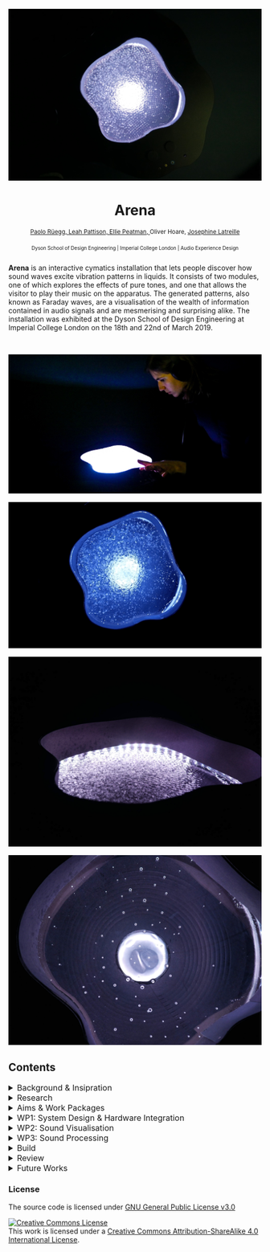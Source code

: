 <p  align="center"><img width="auto" src=".github/Cover.jpg"></p>

<h1 align="center">
  Arena
</h1>

<p  align="center">
<sup>
  <a href="https://github.com/pa17">Paolo Rüegg, </a> 
  <a href="https://github.com/leahpattison">Leah Pattison, </a>
  <a href="https://github.com/ElliePeatman">Ellie Peatman, </a>
  <a>Oliver Hoare, </a>
  <a href="https://github.com/josephine-latreille">Josephine Latreille</a>
</sup>
</p>

<p  align="center">
<sup><sup>
  Dyson School of Design Engineering | Imperial College London | Audio Experience Design
</sup></sup>
</p>

**Arena** is an interactive cymatics installation that lets people discover how sound waves excite vibration patterns in liquids. It consists of two modules, one of which explores the effects of pure tones, and one that allows the visitor to play  their music on the apparatus. The generated patterns, also known as Faraday waves, are a visualisation of the wealth of information contained in audio signals and are mesmerising and surprising alike. The installation was exhibited at the Dyson School of Design Engineering at Imperial College London on the 18th and 22nd of March 2019. 

<br>

<p align="center"><img src=".github/GalleryInteraction.jpg"></p>
<p align="center"><img src=".github/GalleryBeat.gif"></p>
<p align="center"><img src=".github/GallerySide.jpg"></p>
<p align="center"><img src=".github/GalleryTop.jpg"></p>

## Contents

<details>
<summary style="font-size: medium">Background & Insipration</summary>

### Background & Inspiration

A Chladni plate visualises the standing wave patterns generated at its natural resonating frequencies. The original experiment consists of fine particles such as sand that is dispersed on a steel plate. When it is excited with a bow or a loudspeaker,  the plate starts to resonate and the sand bounces from the vibrating antinodes to the stationary nodes. In mathematic terms, the nodes are the solutions (zero points) of the plate's 2D wave equation at the excitation frequency. The sand coalesces around the nodal lines of the standing wave. As a consequence, so-called Chladni figures become visible, as shown below for a guitar body at its different resonating frequencies.

<p align="center"><img width="700" src=".github/Chladni.svg"></p>
<p align="center"><em>Figure 1: Chladni Figures on a guitar body. <a href="https://commons.wikimedia.org/wiki/File:Chladni_guitar.svg">Source</a></em></p>

This effect can be extended to liquids that are placed on a vertically oscillating diaphragm. It results in beautiful patterns as shown in the image below. Specifically, patterns created on a vertically oscillating fluid are known as Faraday waves. The morphology of the patterns is highly dependent on frequency and container geometries. Amplitude, on the other hand, does not change the form of standing wave. The project team decided to create an installation around these vibrational patterns generated in liquids. 

<p align="center"><img width="700" src=".github/FaradayWaves.jpg"></p>
<p align="center"><em>Figure 2: Faraday waves. <a href="http://waterjournal.org/volume-9/sheldrake">Source</a></em></p>

</details>

<details>
<summary style="font-size: medium">Research</summary>

### Research

This initial phase aimed at testing various interesting audio phenomena and quickly progressing to a concept. The team tested ferrofluids, iron filings, vodka and various other substances on a bass reflex speaker, as shown below. We also looked at previous installations, which were mostly focused on pure tones. 

<p align="center"><img width="350" src=".github/Research.gif"></p>
<p align="center"><em>Figure 3: Faraday waves on a simple woofer</em></p>

</details>

<details>
<summary style="font-size: medium">Aims & Work Packages</summary>

### Aims & Work Packages

<!--
<details>
<summary style="font-size: medium">Aims & Work Packages</summary><br>
-->

The concept for Arena evolved from the beautiful effect sound waves can have on liquids. The aim of this installation was to showcase the field of cymatics both bottom-up and top-down, i.e. with a pure tone and complex signal (music) approach. The team managed to source two 12'' drivers and, in line with this, aimed to build two modules.

<p align="center"><img width="700" src=".github/ConceptOne.jpg"><img width="700" src=".github/ConceptTwo.jpg"></p>
<p align="center"><em>Figure 4: Concept sketches</em></p>

Two concept sketches shown above outlined two potential layouts for the two modules. These would be distinct from one another, and the aim for each was set as the following:

**Module 1** lets the visitor investigate the patterns generated by complex music signals. The visitor can input their own music through AUX and control sound effects with rotary knobs. 

**Module 2** lets the user investigate the patterns generated by sinusoids of varying frequency. The visitor can sweep through frequencies with a rotary knob.

My personal responsibilities were focused on  ***Module 1*** and can be summarised in three distinct work packages as follows. The following sections are focused on my individual contributions to this project unless otherwise noted.

1. System Design & Integration: Designing the full system, sourcing the required audio components and connecting hardware to software
2. Sound Visualisation (Light): Developing and assembling an LED array that changes in color and brightness in response to varying amplitudes in defined frequency bins
3. Sound Processing: Creating a Max MSP patch that processes music input through an AUX cable, crossfades between raw and waveshaped signals, and delivers an output signal to the driver (filtered) and headphones (raw)

There was no solid framework with regards to time planning. The general strategy was to source all components early on (W7 - W8), get individual tasks done in the following two weeks (W8 - W9), and to work together to integrate the subsystems in W10. 

</details>

<details>
<summary style="font-size: medium">WP1: System Design & Hardware Integration</summary>

### WP1: System Design & Hardware Integration

A clear system design was required to ensure the build would go smoothly. A component decomposition is shown below for both modules, where I was primarily involved with designing the first module (left).

<p align="center"><img src=".github/SystemDiagram.svg"></p>
<p align="center"><em>Figure 5: Component decomposition for both modules</em></p>

A more detailed components breakdown is shown below for ***Module 1***. All unspecified components are standard audio and electronic components such as cables:

* 1x LEPY LP-202A Hi-Fi Stereo Power Amplifier (2 Channels, 20W RMS)
* 1x Focusrite Scarlett 2i2 Audio Interface (2 Channels)
* 1x Adafruit NeoPixel Digital RGB LED Strip (120 LEDs)
* 1x Arduino Uno R3
* 2x 12'' Radioshack speaker

The components were connected using a plethora of 3.5mm, 6.35mm and speaker cables. Data and power lines either ran through USB-A or jumper wires. The bulky electronic components were assembled on a piece of plywood and separated from the speaker, as shown in Figure XXX.

<p align="center"><img width="700" src=".github/IntegrationProcess.jpg"></p>
<p align="center"><em>Figure 6: Hardware integration</em></p>

For the purposes of the installation, the electronics box was hidden away underneath a table upon which the module was placed.

</details>

<details>
<summary style="font-size: medium">WP2: Sound Visualisation</summary>

### WP2: Sound Visualisation

This work package involved developing a color-changing equaliser with three frequency bins, where red, green & blue represented bass, midrange & highs. As such, a one-way data stream from Max MSP to a microcontroller was required, where music-dependent RGB values were serially transferred. On the Max side, the full signal was passed into two crossover objects (cross~), scaled and then sent to the microcontroller. The cut-off frequencies for the three frequency bands were chosen at 1000Hz and 3000Hz for bass-mid and mid-high, respectively. The patch shown below was introduced as a bpatcher object in the top-level Max patch, retaining toggling functionality to manually control RGB levels for debugging. The following figure shows how this was implemented in code. Special thanks to @cskonopka and his [Arduivis project](https://github.com/cskonopka/arduivishttps://github.com/cskonopka/arduivis), some of the code of which was used for serialisation.

<p align="center"><img width="700" src=".github/LEDControl.jpeg"></p>
<p align="center"><img width="450" src=".github/SerialHandler.jpg"></p>
<p align="center"><em>Figure 7: LED Control and serialisation patch</em></p>

On the receiving end, the microcontroller interpreted the bytes as RGB values and controlled the LED strip through Adafruit's Neopixel library. The loop function is shown below. 

```
void loop() 
{

    // Slider from MaxMSP 
    int maxmspSlider1, maxmspSlider2, maxmspSlider3;

    // Parse incoming value from MaxMSP
    // -99 is a control value 
    if (Serial.parseInt() == -99){ 
        maxmspSlider1 = Serial.parseInt();  
        maxmspSlider2 = Serial.parseInt();  
        maxmspSlider3 = Serial.parseInt();  
    }

    // Set RGB values based on Max MSP values
    for(uint16_t i=0; i<strip.numPixels(); i++) {
        strip.setPixelColor(i  , strip.Color(maxmspSlider1, maxmspSlider2, maxmspSlider3)); // Draw new pixel
    }
    strip.show();

    delay(20);
}
```

In terms of hardware, a standard RGB LED strip was used and powered with a 5V / 10A power supply. Information about specific components can be found in the ***WP1: Integration*** section. The LED ring was run along the outer edge of the plate as shown in Figure XXX.

<p align="center"><img width="700" src=".github/LEDProcess.jpg"></p>
<p align="center"><em>Figure 8: LED ring assembly</em></p>

</details>

<details>
<summary style="font-size: medium">WP3: Sound Processing</summary>

### WP3: Sound Processing

The normalised input audio was passed into a crossfader object (M4L.cross1~), along with the waveshaped signal on the second input. Potentiometers actuated by the user informed output volume and the mixing between the raw and modified signal. One porblem that quickly became apparent was that the loudness of the subwoofer was excessive considering two modules were playing at the same time. During the installation, the signal to the subwoofer was therefore filtered using a biquad~ object, at a cutoff frequency of 120 Hz. The filtered sub and the unfiltered headphone mono signals were sent to individual DAC outputs on the audio interface.

<p align="center"><img width="700" src=".github/Fader.jpeg"></p>
<p align="center"><em>Figure 9: Crossfader and filtering patch</em></p>

</details>

<details>
<summary style="font-size: medium">Build</summary>

### Build

A wooden top piece with an organic curvature was manufactured to overlay the subwoofer. The knobs were attached along with a wooden frame to hold the structure. The frame could subsequently be placed over the subwoofer, with the electronics tucked away underneath the presentation table.

<p align="center"><img width="700" src=".github/BuildProcess.gif"></p>
<p align="center"><em>Figure 10: Ollie is painting the top pieces</em></p>

The final piece is shown in the gallery on top for presentation reasons. 

</details>

<details>
<summary style="font-size: medium">Review</summary>

### Review

The installation was a success with the biggest response being amazement at the complexity of patterns produced. It was noted how a relatively simple apparatus could create complex nonlinear behaviours. Moreover, people appeared to like the fact that they could play their own music, somewhat giving them a new experience of music they already have an emotional attachment to. Other successes included:

- [x] Tightness of seal through use of acetyl welding
- [x] list syntax required (any unordered or ordered list supported)
- [x] this is a complete item

Limitations included the meaningfulness of the interactions and the loudness of the installation. The former suffered from the fact that the team struggled to 'decompose' a music track into fewer yet consonant signals. The loudness of the installation was another drawback, especially as the sound seeped through to the other module, sometimes causing Faraday waves on one when only the other one was playing. Other limitations included:

* Average build quality due to time constraints
* Considerable difficulty in transporting and assembling the installation
* Performance issues related to serial connections to Arduino

</details>

<details>
<summary style="font-size: medium">Future Works</summary>

### Future Works

This project was conducted over the limited time frame of a month along with various other deadlines. As a result, many corners were cut and future work should start with a rework of already existing building blocks such as:

- [ ] Devising a better cable management strategy
- [ ] Using plugs rather than soldered connections
- [ ] Making serial connection more robust

On top of that, interactions should be overhauled. FFT-based peak decomposition with narrow frequency bins could be very interesting to isolate the highest amplitude frequencies and demonstrate how these can cause Faraday waves. 

</details>

### License

The source code is licensed under [GNU General Public License v3.0](LICENSE)

<a rel="license" href="http://creativecommons.org/licenses/by-sa/4.0/"><img alt="Creative Commons License" style="border-width:0" src="https://i.creativecommons.org/l/by-sa/4.0/88x31.png" /></a><br />This work is licensed under a <a rel="license" href="http://creativecommons.org/licenses/by-sa/4.0/">Creative Commons Attribution-ShareAlike 4.0 International License</a>.